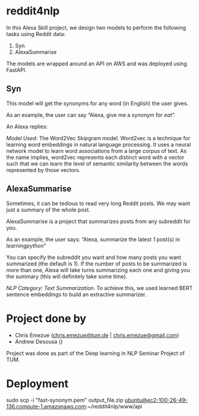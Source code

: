 # reddit4nlp

In this Alexa Skill project, we design two models to perform the following tasks using Reddit data:
1. Syn
2. AlexaSummarise

The models are wrapped around an API on AWS and was deployed using FastAPI.

## Syn
This model will get the synonyms for any word (in English) the user gives. 

As an example, the user can say “Alexa, give me a synonym for _eat_”.

An Alexa replies: 

*Model Used:* The Word2Vec Skipgram model. Word2vec is a technique for learning word embeddings in natural language processing. It uses a neural network model to learn word associations from a large corpus of text. As the name implies, word2vec represents each distinct word with a vector such that we can learn the level of semantic similarity between the words represented by those vectors. 

## AlexaSummarise
Sometimes, it can be tedious to read very long Reddit posts. We may want just a summary of the whole post.

AlexaSummarise is a project that summarizes posts from any subreddit for you. 

As an example, the user says: “Alexa, summarize the latest _1_ post(s) in _learningpython_”

You can specify the subreddit you want and how many posts you want summarized (the default is 1). If the number of posts to be summarized is more than one, Alexa will take turns summarizing each one and giving you the summary (this will definitely take some time).

*NLP Category: Text Summarization*. To achieve this, we used learned BERT sentence embeddings to build an extractive summarizer.

# Project done by 
* Chris Emezue (chris.emezue@tum.de | chris.emezue@gmail.com)
* Andrew Desousa ()

Project was done as part of the Deep learning in NLP Seminar Project of TUM.

# Deployment
sudo scp -i "fast-synonym.pem" output_file.zip ubuntu@ec2-100-26-49-136.compute-1.amazonaws.com:~/reddit4nlp/www/api
